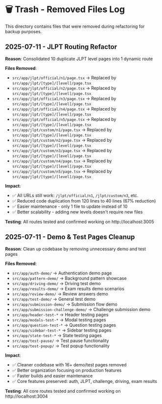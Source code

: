 # 🗑️ Trash - Removed Files Log

This directory contains files that were removed during refactoring for backup purposes.

## 2025-07-11 - JLPT Routing Refactor

**Reason**: Consolidated 10 duplicate JLPT level pages into 1 dynamic route

**Files Removed**:
- `src/app/jlpt/official/n1/page.tsx` → Replaced by `src/app/jlpt/[type]/[level]/page.tsx`
- `src/app/jlpt/official/n2/page.tsx` → Replaced by `src/app/jlpt/[type]/[level]/page.tsx`
- `src/app/jlpt/official/n3/page.tsx` → Replaced by `src/app/jlpt/[type]/[level]/page.tsx`
- `src/app/jlpt/official/n4/page.tsx` → Replaced by `src/app/jlpt/[type]/[level]/page.tsx`
- `src/app/jlpt/official/n5/page.tsx` → Replaced by `src/app/jlpt/[type]/[level]/page.tsx`
- `src/app/jlpt/custom/n1/page.tsx` → Replaced by `src/app/jlpt/[type]/[level]/page.tsx`
- `src/app/jlpt/custom/n2/page.tsx` → Replaced by `src/app/jlpt/[type]/[level]/page.tsx`
- `src/app/jlpt/custom/n3/page.tsx` → Replaced by `src/app/jlpt/[type]/[level]/page.tsx`
- `src/app/jlpt/custom/n4/page.tsx` → Replaced by `src/app/jlpt/[type]/[level]/page.tsx`
- `src/app/jlpt/custom/n5/page.tsx` → Replaced by `src/app/jlpt/[type]/[level]/page.tsx`

**Impact**: 
- ✅ All URLs still work: `/jlpt/official/n1`, `/jlpt/custom/n3`, etc.
- ✅ Reduced code duplication from 120 lines to 40 lines (67% reduction)
- ✅ Easier maintenance - only 1 file to update instead of 10
- ✅ Better scalability - adding new levels doesn't require new files

**Testing**: All routes tested and confirmed working on http://localhost:3005

## 2025-07-11 - Demo & Test Pages Cleanup

**Reason**: Clean up codebase by removing unnecessary demo and test pages

**Files Removed**:
- `src/app/auth-demo/` → Authentication demo page
- `src/app/pattern-demo/` → Background pattern showcase
- `src/app/driving-demo/` → Driving test demo
- `src/app/results-demo/` → Exam results demo scenarios
- `src/app/review-demo/` → Review answers demo
- `src/app/test-demo/` → General test demo
- `src/app/submission-demo/` → Submission flow demo
- `src/app/submission-challenge-demo/` → Challenge submission demo
- `src/app/header-test-*` → Header testing pages
- `src/app/modals-test-*` → Modal testing pages
- `src/app/question-test-*` → Question testing pages
- `src/app/sidebar-test-*` → Sidebar testing pages
- `src/app/state-test-*` → State testing pages
- `src/app/test-pause/` → Test pause functionality
- `src/app/test-popup/` → Test popup functionality

**Impact**:
- ✅ Cleaner codebase with 16+ demo/test pages removed
- ✅ Better organization focusing on production features
- ✅ Faster builds and easier maintenance
- ✅ Core features preserved: auth, JLPT, challenge, driving, exam results

**Testing**: All core routes tested and confirmed working on http://localhost:3004
